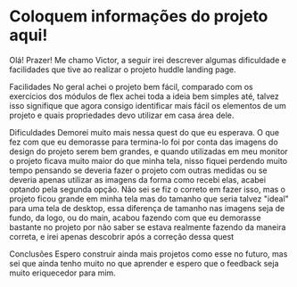 # Coloquem informações do projeto aqui!
Olá! Prazer!
Me chamo Victor, a seguir irei descrever algumas dificuldade e facilidades que tive ao realizar o projeto huddle landing page.

Facilidades
No geral achei o projeto bem fácil, comparado com os exercícios dos módulos de flex achei toda a ideia bem simples até, talvez isso signifique que agora consigo identificar mais fácil os elementos de um projeto e quais propriedades devo utilizar em casa área dele.

Dificuldades
Demorei muito mais nessa quest do que eu esperava. O que fez com que eu demorasse para termina-lo foi por conta das imagens do design do projeto serem bem grandes, e quando utilizadas em meu monitor o projeto ficava muito maior do que minha tela, nisso fiquei perdendo muito tempo pensando se deveria fazer o projeto com outras medidas ou se deveria apenas utilizar as imagens da forma como recebi elas, acabei optando pela segunda opção. Não sei se fiz o correto em fazer isso, mas o projeto ficou grande em minha tela mas do tamanho que seria talvez "ideal" para uma tela de desktop, essa diferença de tamanho nas imagens seja de fundo, da logo, ou do main, acabou fazendo com que eu demorasse bastante no projeto por não saber se estava realmente fazendo da maneira correta, e irei apenas descobrir após a correção dessa quest

Conclusões
Espero construir ainda mais projetos como esse no futuro, mas sei que ainda tenho muito no que aprender e espero que o feedback seja muito eriquecedor para mim.